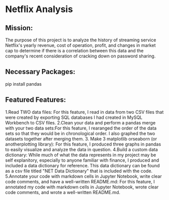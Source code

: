 # Netflix Analysis

## Mission:
The purpose of this project is to analyze the history of streaming service Netflix's yearly revenue, cost of operation, profit, and changes in market cap to determine if there is a correlation between this data and the company's recent consideration of cracking down on password sharing. 

## Necessary Packages:
pip install pandas

## Featured Features:
1.Read TWO data files: For this feature, I read in data from two CSV files that were created by exporting SQL databases I had created in MySQL Workbench to CSV files. 
2.Clean your data and perform a pandas merge with your two data sets:For this feature, I rearanged the order of the data sets so that they would be in chronological order. I also graphed the two datasets together after merging them.
3. Make 3 matplotlib orseaborn (or anotherplotting library): For this feature, I produced three graphs in pandas to easily visualize and analyze the data in question.
4.Build a custom data dictionary: While much of what the data represents in my project may be self explanitory, especially to anyone familiar with finance, I produced and included a data dictionary for reference. This data dictionary can be found as a csv file titled "NET Data Dictionary" that is included with the code.
5.Annotate your code with markdown cells in Jupyter Notebook, write clear code comments, and have a well-written README.md: For this feature, I annotated my code with markdown cells in Jupyter Notebook, wrote clear code comments, and wrote a well-written README.md.
